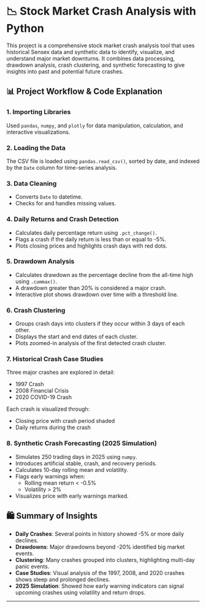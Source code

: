 #  📉 Stock Market Crash Analysis with Python

This project is a comprehensive stock market crash analysis tool that uses historical Sensex data and synthetic data to identify, visualize, and understand major market downturns. It combines data processing, drawdown analysis, crash clustering, and synthetic forecasting to give insights into past and potential future crashes.

## 📊 Project Workflow & Code Explanation

### 1. **Importing Libraries**
Used `pandas`, `numpy`, and `plotly` for data manipulation, calculation, and interactive visualizations.

### 2. **Loading the Data**
The CSV file is loaded using `pandas.read_csv()`, sorted by date, and indexed by the `Date` column for time-series analysis.

### 3. **Data Cleaning**
- Converts `Date` to datetime.
- Checks for and handles missing values.

### 4. **Daily Returns and Crash Detection**
- Calculates daily percentage return using `.pct_change()`.
- Flags a crash if the daily return is less than or equal to -5%.
- Plots closing prices and highlights crash days with red dots.

### 5. **Drawdown Analysis**
- Calculates drawdown as the percentage decline from the all-time high using `.cummax()`.
- A drawdown greater than 20% is considered a major crash.
- Interactive plot shows drawdown over time with a threshold line.

### 6. **Crash Clustering**
- Groups crash days into clusters if they occur within 3 days of each other.
- Displays the start and end dates of each cluster.
- Plots zoomed-in analysis of the first detected crash cluster.

### 7. **Historical Crash Case Studies**
Three major crashes are explored in detail:
- 1997 Crash
- 2008 Financial Crisis
- 2020 COVID-19 Crash

Each crash is visualized through:
- Closing price with crash period shaded
- Daily returns during the crash

### 8. **Synthetic Crash Forecasting (2025 Simulation)**
- Simulates 250 trading days in 2025 using `numpy`.
- Introduces artificial stable, crash, and recovery periods.
- Calculates 10-day rolling mean and volatility.
- Flags early warnings when:
  - Rolling mean return < -0.5%
  - Volatility > 2%
- Visualizes price with early warnings marked.

## 🛍️ Summary of Insights

- **Daily Crashes**: Several points in history showed -5% or more daily declines.
- **Drawdowns**: Major drawdowns beyond -20% identified big market events.
- **Clustering**: Many crashes grouped into clusters, highlighting multi-day panic events.
- **Case Studies**: Visual analysis of the 1997, 2008, and 2020 crashes shows steep and prolonged declines.
- **2025 Simulation**: Showed how early warning indicators can signal upcoming crashes using volatility and return drops.

---
